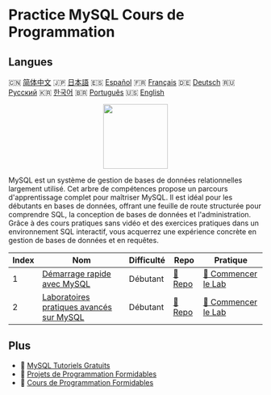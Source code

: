 # Practice MySQL Cours de Programmation

## Langues

🇨🇳 [简体中文](README_zh.md) 🇯🇵 [日本語](README_ja.md) 🇪🇸 [Español](README_es.md) 🇫🇷 [Français](README_fr.md) 🇩🇪 [Deutsch](README_de.md) 🇷🇺 [Русский](README_ru.md) 🇰🇷 [한국어](README_ko.md) 🇧🇷 [Português](README_pt.md) 🇺🇸 [English](README.md) 

<div align="center">
<img width="128px" src="https://file.labex.io/path/3JJy1bOBmUoZ.png">
</div>

MySQL est un système de gestion de bases de données relationnelles largement utilisé. Cet arbre de compétences propose un parcours d'apprentissage complet pour maîtriser MySQL. Il est idéal pour les débutants en bases de données, offrant une feuille de route structurée pour comprendre SQL, la conception de bases de données et l'administration. Grâce à des cours pratiques sans vidéo et des exercices pratiques dans un environnement SQL interactif, vous acquerrez une expérience concrète en gestion de bases de données et en requêtes.

|   Index | Nom                                                                                                   | Difficulté   | Repo                                                                   | Pratique                                                                         |
|---------|-------------------------------------------------------------------------------------------------------|--------------|------------------------------------------------------------------------|----------------------------------------------------------------------------------|
|       1 | [Démarrage rapide avec MySQL](https://labex.io/fr/courses/quick-start-with-mysql)                     | Débutant     | [🔗 Repo](https://github.com/labex-labs/quick-start-with-mysql)        | [🚀 Commencer le Lab](https://labex.io/fr/courses/quick-start-with-mysql)        |
|       2 | [Laboratoires pratiques avancés sur MySQL](https://labex.io/fr/courses/advanced-mysql-practical-labs) | Débutant     | [🔗 Repo](https://github.com/labex-labs/advanced-mysql-practical-labs) | [🚀 Commencer le Lab](https://labex.io/fr/courses/advanced-mysql-practical-labs) |

## Plus

- 🔗 [MySQL Tutoriels Gratuits](https://github.com/labex-labs/mysql-free-tutorials)
- 🔗 [Projets de Programmation Formidables](https://github.com/labex-labs/awesome-programming-projects)
- 🔗 [Cours de Programmation Formidables](https://github.com/labex-labs/awesome-programming-courses)

